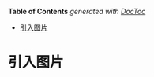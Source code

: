 <!-- START doctoc generated TOC please keep comment here to allow auto update -->
<!-- DON'T EDIT THIS SECTION, INSTEAD RE-RUN doctoc TO UPDATE -->
**Table of Contents**  *generated with [DocToc](https://github.com/thlorenz/doctoc)*

- [引入图片](#%E5%BC%95%E5%85%A5%E5%9B%BE%E7%89%87)

<!-- END doctoc generated TOC please keep comment here to allow auto update -->

# 引入图片